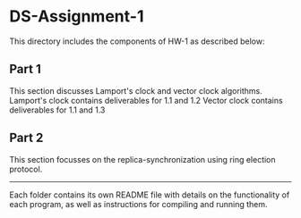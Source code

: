 # DS-Assignment-1

This directory includes the components of HW-1 as described below:

## Part 1

This section discusses Lamport's clock and vector clock algorithms.
Lamport's clock contains deliverables for 1.1 and 1.2
Vector clock contains deliverables for 1.1 and 1.3

## Part 2

This section focusses on the replica-synchronization using ring election protocol.

---

Each folder contains its own README file with details on the functionality of each program, as well as instructions for compiling and running them.
